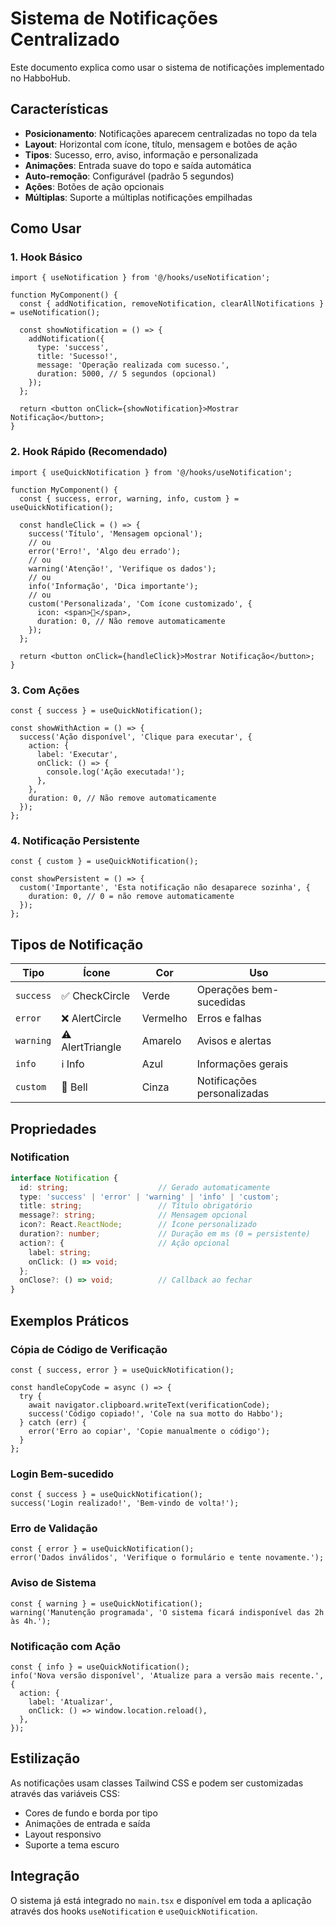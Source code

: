 # Sistema de Notificações Centralizado

Este documento explica como usar o sistema de notificações implementado no HabboHub.

## Características

- **Posicionamento**: Notificações aparecem centralizadas no topo da tela
- **Layout**: Horizontal com ícone, título, mensagem e botões de ação
- **Tipos**: Sucesso, erro, aviso, informação e personalizada
- **Animações**: Entrada suave do topo e saída automática
- **Auto-remoção**: Configurável (padrão 5 segundos)
- **Ações**: Botões de ação opcionais
- **Múltiplas**: Suporte a múltiplas notificações empilhadas

## Como Usar

### 1. Hook Básico

```tsx
import { useNotification } from '@/hooks/useNotification';

function MyComponent() {
  const { addNotification, removeNotification, clearAllNotifications } = useNotification();

  const showNotification = () => {
    addNotification({
      type: 'success',
      title: 'Sucesso!',
      message: 'Operação realizada com sucesso.',
      duration: 5000, // 5 segundos (opcional)
    });
  };

  return <button onClick={showNotification}>Mostrar Notificação</button>;
}
```

### 2. Hook Rápido (Recomendado)

```tsx
import { useQuickNotification } from '@/hooks/useNotification';

function MyComponent() {
  const { success, error, warning, info, custom } = useQuickNotification();

  const handleClick = () => {
    success('Título', 'Mensagem opcional');
    // ou
    error('Erro!', 'Algo deu errado');
    // ou
    warning('Atenção!', 'Verifique os dados');
    // ou
    info('Informação', 'Dica importante');
    // ou
    custom('Personalizada', 'Com ícone customizado', {
      icon: <span>🎉</span>,
      duration: 0, // Não remove automaticamente
    });
  };

  return <button onClick={handleClick}>Mostrar Notificação</button>;
}
```

### 3. Com Ações

```tsx
const { success } = useQuickNotification();

const showWithAction = () => {
  success('Ação disponível', 'Clique para executar', {
    action: {
      label: 'Executar',
      onClick: () => {
        console.log('Ação executada!');
      },
    },
    duration: 0, // Não remove automaticamente
  });
};
```

### 4. Notificação Persistente

```tsx
const { custom } = useQuickNotification();

const showPersistent = () => {
  custom('Importante', 'Esta notificação não desaparece sozinha', {
    duration: 0, // 0 = não remove automaticamente
  });
};
```

## Tipos de Notificação

| Tipo | Ícone | Cor | Uso |
|------|-------|-----|-----|
| `success` | ✅ CheckCircle | Verde | Operações bem-sucedidas |
| `error` | ❌ AlertCircle | Vermelho | Erros e falhas |
| `warning` | ⚠️ AlertTriangle | Amarelo | Avisos e alertas |
| `info` | ℹ️ Info | Azul | Informações gerais |
| `custom` | 🔔 Bell | Cinza | Notificações personalizadas |

## Propriedades

### Notification

```typescript
interface Notification {
  id: string;                    // Gerado automaticamente
  type: 'success' | 'error' | 'warning' | 'info' | 'custom';
  title: string;                 // Título obrigatório
  message?: string;              // Mensagem opcional
  icon?: React.ReactNode;        // Ícone personalizado
  duration?: number;             // Duração em ms (0 = persistente)
  action?: {                     // Ação opcional
    label: string;
    onClick: () => void;
  };
  onClose?: () => void;          // Callback ao fechar
}
```

## Exemplos Práticos

### Cópia de Código de Verificação
```tsx
const { success, error } = useQuickNotification();

const handleCopyCode = async () => {
  try {
    await navigator.clipboard.writeText(verificationCode);
    success('Código copiado!', 'Cole na sua motto do Habbo');
  } catch (err) {
    error('Erro ao copiar', 'Copie manualmente o código');
  }
};
```

### Login Bem-sucedido
```tsx
const { success } = useQuickNotification();
success('Login realizado!', 'Bem-vindo de volta!');
```

### Erro de Validação
```tsx
const { error } = useQuickNotification();
error('Dados inválidos', 'Verifique o formulário e tente novamente.');
```

### Aviso de Sistema
```tsx
const { warning } = useQuickNotification();
warning('Manutenção programada', 'O sistema ficará indisponível das 2h às 4h.');
```

### Notificação com Ação
```tsx
const { info } = useQuickNotification();
info('Nova versão disponível', 'Atualize para a versão mais recente.', {
  action: {
    label: 'Atualizar',
    onClick: () => window.location.reload(),
  },
});
```

## Estilização

As notificações usam classes Tailwind CSS e podem ser customizadas através das variáveis CSS:

- Cores de fundo e borda por tipo
- Animações de entrada e saída
- Layout responsivo
- Suporte a tema escuro

## Integração

O sistema já está integrado no `main.tsx` e disponível em toda a aplicação através dos hooks `useNotification` e `useQuickNotification`.
